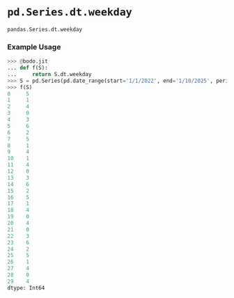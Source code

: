 # `pd.Series.dt.weekday`

`pandas.Series.dt.weekday`

### Example Usage

``` py
>>> @bodo.jit
... def f(S):
...     return S.dt.weekday
>>> S = pd.Series(pd.date_range(start='1/1/2022', end='1/10/2025', periods=30))
>>> f(S)
0     5
1     1
2     4
3     0
4     3
5     6
6     2
7     5
8     1
9     4
10    1
11    4
12    0
13    3
14    6
15    2
16    5
17    1
18    4
19    0
20    4
21    0
22    3
23    6
24    2
25    5
26    1
27    4
28    0
29    4
dtype: Int64
```

